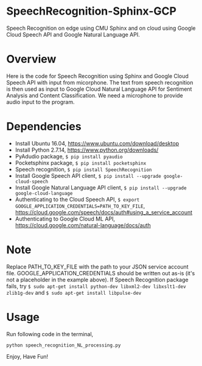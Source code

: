 # SpeechRecognition-Sphinx-GCP
Speech Recognition on edge using CMU Sphinx and on cloud using Google Cloud Speech API and Google Natural Language API.

# Overview
Here is the code for Speech Recognition using Sphinx and Google Cloud Speech API with input from micorphone. The text from speech recognition is then used as input to Google Cloud Natural Language API for Sentiment Analysis and Content Classification. We need a microphone to provide audio input to the program. 

# Dependencies
- Install Ubuntu 16.04, https://www.ubuntu.com/download/desktop
- Install Python 2.7.14, https://www.python.org/downloads/
- PyAdudio package,  `$ pip install pyaudio`
- Pocketsphinx package, `$ pip install pocketsphinx`  
- Speech recognition, `$ pip install SpeechRecognition`
- Install Google Speech API client, `$ pip install --upgrade google-cloud-speech`
- Install Google Natural Language API client, `$ pip install --upgrade google-cloud-language`
- Authenticating to the Cloud Speech API, `$ export GOOGLE_APPLICATION_CREDENTIALS=PATH_TO_KEY_FILE`, https://cloud.google.com/speech/docs/auth#using_a_service_account
- Authenticating to Google Cloud ML API, https://cloud.google.com/natural-language/docs/auth

# Note
Replace PATH_TO_KEY_FILE with the path to your JSON service account file. GOOGLE_APPLICATION_CREDENTIALS should be written out as-is (it's not a placeholder in the example above).
If Speech Recognition package fails, try `$ sudo apt-get install python-dev libxml2-dev libxslt1-dev zlib1g-dev` and `$ sudo apt-get install libpulse-dev`

# Usage
Run following code in the terminal,

`python speech_recognition_NL_processing.py`

Enjoy, Have Fun!
